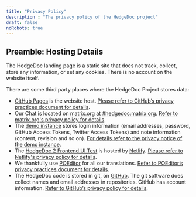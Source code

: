 ```yaml
---
title: "Privacy Policy"
description : "The privacy policy of the HedgeDoc project"
draft: false
noRobots: true
---
```

## Preamble: Hosting Details

The HedgeDoc landing page is a static site that does not track, collect, store any information, or set any cookies. There is no account on the website itself.

There are some third party places where the HedgeDoc Project stores data:

- [GitHub Pages][github-pages] is the website host. [Please refer to GitHub’s privacy practices document for details][github-privacy].
- Our Chat is located on [matrix.org][matrix-org] at [#hedgedoc:matrix.org][chat]. [Refer to matrix.org's privacy policy for details][matrix-privacy].
- The [demo instance][demo] stores login information (email addresses, password, GitHub Access Tokens, Twitter Access Tokens) and note information (content, revision and so on). [For details refer to the privacy notice of the demo instance][demo-privacy].
- The [HedgeDoc 2 Frontend UI Test][frontend-test] is hosted by [Netlify][netlify]. [Please refer to Netlify's privacy policy for details][netlify-privacy].
- We thankfully use [POEditor][translate] for all our translations. [Refer to POEditor’s privacy practices document for details][github-privacy].
- The HedgeDoc code is stored in git, on [GitHub][github]. The git software does collect names and email addresses in repositories. GitHub has account information. [Refer to GitHub’s privacy policy for details][translate-privacy].


[github]: https://github.com/
[github-pages]: https://docs.github.com/en/pages/getting-started-with-github-pages/about-github-pages
[github-privacy]: https://docs.github.com/en/site-policy/privacy-policies/global-privacy-practices

[chat]: https://chat.hedgedoc.org
[matrix-org]: https://matrix.org/
[matrix-privacy]: https://matrix.org/legal/privacy-notice

[demo]: https://demo.hedgedoc.org
[demo-privacy]: https://demo.hedgedoc.org/s/privacy

[translate]: https://translate.hedgedoc.org
[translate-privacy]: https://poeditor.com/terms/privacy

[frontend-test]: https://hedgedoc.dev
[netlify]: https://netlify.com
[netlify-privacy]: https://www.netlify.com/privacy

